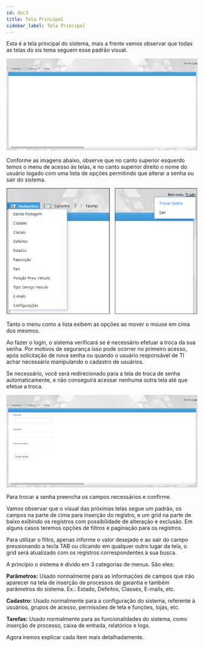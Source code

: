 ```yaml
---
id: doc3
title: Tela Principal
sidebar_label: Tela Principal
---
```


Esta é a tela principal do sistema, mais a frente vamos observar que todas as telas do sis
tema seguem esse padrão visual. 


<img src="https://github.com/tomwebean/documentacao/blob/master/tela%20principal.png?raw=true">


Conforme as imagens abaixo, observe que no canto superior esquerdo temos o menu de acesso às telas, e no canto superior direito o nome do usuário logado com uma lista de opções permitindo que alterar a senha ou sair do sistema. 


<img src="https://github.com/tomwebean/documentacao/blob/master/menus.png?raw=true">


Tanto o menu como a lista exibem as opções ao mover o mouse em cima dos mesmos. 

Ao fazer o login, o sistema verificará se é necessário efetuar a troca da sua senha. Por motivos de segurança isso pode ocorrer no primeiro acesso, após solicitação de nova senha ou quando o usuário responsável de TI achar necessário manipulando o cadastro de usuários. 

Se necessário, você será redirecionado para a tela de troca de senha automaticamente, e não conseguirá acessar nenhuma outra tela até que efetue a troca. 


<img src="https://github.com/tomwebean/documentacao/blob/master/troca%20de%20senha.png?raw=true">


Para trocar a senha preencha os campos necessários e confirme. 

Vamos observar que o visual das próximas telas segue um padrão, os campos na parte de cima para inserção do registro, e um grid na parte de baixo exibindo os registros com possibilidade de alteração e exclusão. Em alguns casos teremos opções de filtros e paginação para os registros. 

Para utilizar o filtro, apenas informe o valor desejado e ao sair do campo pressionando a tecla TAB ou clicando em qualquer outro lugar da tela, o grid será atualizado com os registros correspondentes à sua busca. 

A princípio o sistema é divido em 3 categorias de menus. São eles: 

**Parâmetros:** Usado normalmente para as informações de campos que irão aparecer na tela de inserção de processos de garantia e também parâmetros do sistema. Ex.: Estado, Defeitos, Classes, E-mails, etc. 

**Cadastro:** Usado normalmente para a configuração do sistema, referente à usuários, grupos de acesso, permissões de tela e funções, lojas, etc. 

**Tarefas:** Usado normalmente para as funcionalidades do sistema, como inserção de processo, caixa de entrada, relatórios e logs. 

Agora iremos explicar cada item mais detalhadamente. 